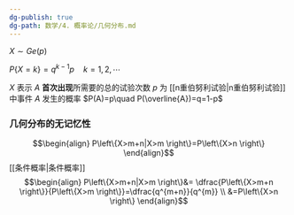 ```yaml
---
dg-publish: true
dg-path: 数学/4. 概率论/几何分布.md
---
```

$X\sim Ge(p)$

$P\left\{X=k \right\}=q^{k-1}p\quad k=1,2,\cdots$

$X$ 表示 $A$ **首次出现**所需要的总的试验次数
$p$ 为 [[n重伯努利试验\|n重伯努利试验]]中事件 $A$ 发生的概率 $P(A)=p\quad P(\overline{A})=q=1-p$

### 几何分布的无记忆性

$$\begin{align}
P\left\{X>m+n|X>m \right\}=P\left\{X>n \right\}
\end{align}$$
[[条件概率\|条件概率]]
$$\begin{align}
P\left\{X>m+n|X>m \right\}&= \dfrac{P\left\{X>m+n \right\}}{P\left\{X>m \right\}}=\dfrac{q^{m+n}}{q^{m}} \\
&=P\left\{X>n \right\}
\end{align}$$

